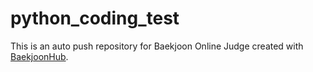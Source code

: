 # python_coding_test
This is an auto push repository for Baekjoon Online Judge created with [BaekjoonHub](https://github.com/BaekjoonHub/BaekjoonHub).
